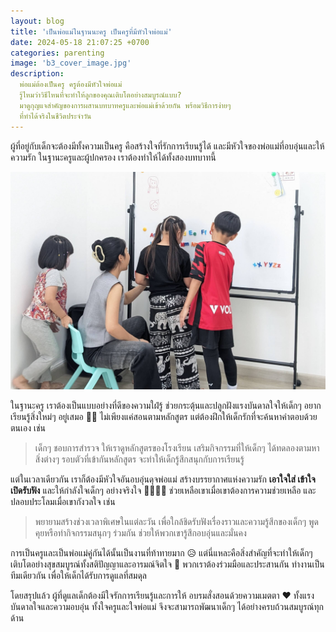 ```yaml
---
layout: blog
title: 'เป็นพ่อแม่ในฐานนะครู เป็นครูที่มีหัวใจพ่อแม่'
date: 2024-05-18 21:07:25 +0700
categories: parenting
image: 'b3_cover_image.jpg'
description:
  พ่อแม่ต้องเป็นครู ครูต้องมีหัวใจพ่อแม่
  รู้ไหมว่าวิธีไหนที่จะทำให้ลูกของคุณเติบโตอย่างสมบูรณ์แบบ?
  มาดูกุญแจสำคัญของการผสานบทบาทครูและพ่อแม่เข้าด้วยกัน พร้อมวิธีการง่ายๆ
  ที่ทำได้จริงในชีวิตประจำวัน
---
```


ผู้ที่อยู่กับเด็กจะต้องมีทั้งความเป็นครู คือสร้างใจที่รักการเรียนรู้ได้
และมีหัวใจของพ่อแม่ที่อบอุ่นและให้ความรัก ในฐานะครูและผู้ปกครอง
เราต้องทำให้ได้ทั้งสองบทบาทนี้

![น้องทำกิจกรรมกับครูที่บอร์ด](/assets/image/blog/b3_content.jpg)

ในฐานะครู เราต้องเป็นแบบอย่างที่ดีของความใฝ่รู้
ช่วยกระตุ้นและปลูกฝังแรงบันดาลใจให้เด็กๆ อยากเรียนรู้สิ่งใหม่ๆ อยู่เสมอ 👩‍🏫
ไม่เพียงแค่สอนตามหลักสูตร แต่ต้องฝึกให้เด็กรักที่จะค้นหาคำตอบด้วยตนเอง เช่น

> เด็กๆ ชอบการสำรวจ ให้เราดูหลักสูตรของโรงเรียน เสริมกิจกรรมที่ให้เด็กๆ
> ได้ทดลองตามหา สิ่งต่างๆ รอบตัวที่เข้ากันหลักสูตร
> จะทำให้เด็กรู้สึกสนุกกับการเรียนรู้

แต่ในเวลาเดียวกัน เราก็ต้องมีหัวใจอันอบอุ่นดุจพ่อแม่ สร้างบรรยากาศแห่งความรัก
**เอาใจใส่ เข้าใจ เปิดรับฟัง** และให้กำลังใจเด็กๆ อย่างจริงใจ 👨‍👩‍👧‍👦
ช่วยเหลือเขาเมื่อเขาต้องการความช่วยเหลือ และปลอบประโลมเมื่อเขากังวลใจ เช่น

> พยายามสร้างช่วงเวลาพิเศษในแต่ละวัน
> เพื่อใกล้ชิดรับฟังเรื่องราวและความรู้สึกของเด็กๆ พูดคุยหรือทำกิจกรรมสนุกๆ
> ร่วมกัน ช่วยให้พวกเขารู้สึกอบอุ่นและมั่นคง

การเป็นครูและเป็นพ่อแม่คู่กันได้นั้นเป็นงานที่ท้าทายมาก 😥
แต่นี่แหละคือสิ่งสำคัญที่จะทำให้เด็กๆ
เติบโตอย่างสุขสมบูรณ์ทั้งสติปัญญาและอารมณ์จิตใจ 💪 พวกเราต้องร่วมมือและประสานกัน
ทำงานเป็นทีมเดียวกัน เพื่อให้เด็กได้รับการดูแลที่สมดุล

โดยสรุปแล้ว ผู้ที่ดูแลเด็กต้องมีใจรักการเรียนรู้และการให้
อบรมสั่งสอนด้วยความเมตตา ❤️ ทั้งแรงบันดาลใจและความอบอุ่น ทั้งใจครูและใจพ่อแม่
จึงจะสามารถพัฒนาเด็กๆ ได้อย่างครบถ้วนสมบูรณ์ทุกด้าน
